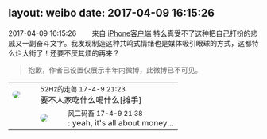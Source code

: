 layout: weibo
date: 2017-04-09 16:15:26
---
<meta name="referrer" content="no-referrer" />

2017-04-09 16:15:26  &nbsp;&nbsp;&nbsp;&nbsp;&nbsp;&nbsp; 来自 <a href="http://app.weibo.com/t/feed/9ksdit" rel="nofollow">iPhone客户端</a>
特么真受不了这种把自己打扮的悲戚又一副奋斗文字。我发现制造这种共鸣式情绪也是媒体吸引眼球的方式，这都特么烂大街了！还要不厌其烦的再来？
>  抱歉，作者已设置仅展示半年内微博，此微博已不可见。 ​​​

<table style="width: 100%;">
  <tr>
    <td style="width: 40px;"><img style="border-radius:50%" src="https://tva4.sinaimg.cn/crop.0.0.180.180.50/8beaf773jw1e8qgp5bmzyj2050050aa8.jpg?KID=imgbed,tva&Expires=1624464105&ssig=lqhLwT1pJ7"></td>
    <td colspan="2"><small>52Hz的走兽 17-4-9 21:23</small><br/>要不人家吃什么喝什么[摊手]</td>
  </tr>
  <tr>
    <td/>
    <td style="width: 40px;"><img style="border-radius:50%" src="https://tva3.sinaimg.cn/crop.0.0.639.639.50/6d2a6003jw8f3idy69w2gj20hs0hrt9g.jpg?KID=imgbed,tva&Expires=1624464105&ssig=jnTHLh0q7v"></td>
    <td><small>风二码畜 17-4-9 21:38</small><br/>: yeah, it's all about money...</td>
  </tr>
</table>
